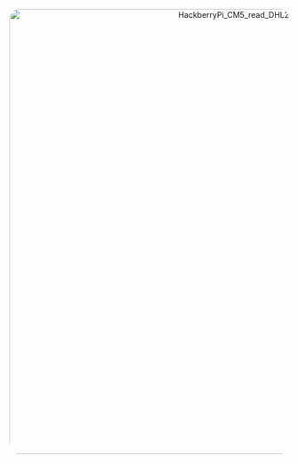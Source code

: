 <p align="center">
<img src="DHT20_Measure.png.jpg" alt="HackberryPi_CM5_read_DHL20" width="800" style="border-radius:3%"/>
</p>
